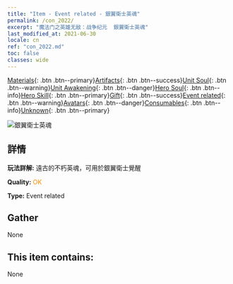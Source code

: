 ```yaml
---
title: "Item - Event related - 銀翼衛士英魂"
permalink: /con_2022/
excerpt: "魔法门之英雄无敌：战争纪元  銀翼衛士英魂"
last_modified_at: 2021-06-30
locale: cn
ref: "con_2022.md"
toc: false
classes: wide
---
```

 [Materials](/ItemsCN/){: .btn .btn--primary}[Artifacts](/ItemsCN/Artifacts/){: .btn .btn--success}[Unit Soul](/ItemsCN/UnitSoul/){: .btn .btn--warning}[Unit Awakening](/ItemsCN/UnitAwakening/){: .btn .btn--danger}[Hero Soul](/ItemsCN/HeroSoul/){: .btn .btn--info}[Hero Skill](/ItemsCN/HeroSkill/){: .btn .btn--primary}[Gift](/ItemsCN/Gift/){: .btn .btn--success}[Event related](/ItemsCN/Events/){: .btn .btn--warning}[Avatars](/ItemsCN/Avatars/){: .btn .btn--danger}[Consumables](/ItemsCN/Consumables/){: .btn .btn--info}[Unknown](/ItemsCN/Unknown/){: .btn .btn--primary}

 ![銀翼衛士英魂](/images/t/juexing_204.png)

## 詳情
 **玩法詳解:** 遠古的不朽英魂，可用於銀翼衛士覺醒

 **Quality:** <span style="color: #FF8C00">OK</span>

 **Type:** Event related

## Gather

  None

## This item contains:

  None

